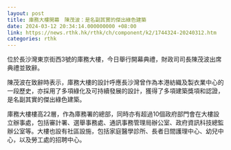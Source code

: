 ```yaml
---
layout: post
title: 庫務大樓開幕　陳茂波：是名副其實的傑出綠色建築
date: 2024-03-12 20:34:14.000000000 +08:00
link: https://news.rthk.hk/rthk/ch/component/k2/1744324-20240312.htm
categories: rthk
---
```


位於長沙灣東京街西3號的庫務大樓，今日舉行開幕典禮，財政司司長陳茂波出席典禮並致辭。

陳茂波在致辭時表示，庫務大樓的設計呼應長沙灣曾作為本港紡織及製衣業中心的一段歷史，亦採用了多項綠化及可持續發展的設計，獲得了多項建築獎項和認證，是名副其實的傑出綠色建築。
 
庫務大樓樓高22層，作為庫務署的總部，同時亦有超過10個政府部門會在大樓設立辦事處，包括審計署、選舉事務處、通訊事務管理局辦公室、政府資訊科技總監辦公室等。大樓也設有社區設施，包括家庭醫學診所、長者日間護理中心、幼兒中心，以及勞工處的招聘中心。
